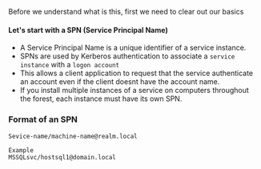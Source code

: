 
Before we understand what is this, first we need to clear out our basics


#### Let's start with a SPN (Service Principal Name)
- A Service Principal Name is a unique identifier of a service instance.
- SPNs are used by Kerberos authentication to associate a `service instance` with a `logon account`
- This allows a client application to request that the service authenticate an account even if the client doesnt have the account name.
- If you install multiple instances of a service on computers throughout the forest, each instance must have its own SPN.



### Format of an SPN
```
Sevice-name/machine-name@realm.local

Example
MSSQLsvc/hostsql1@domain.local
```



